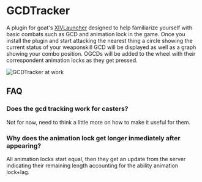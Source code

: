# GCDTracker
A plugin for goat's [XIVLauncher](https://github.com/goaaats/FFXIVQuickLauncher) designed to help familiarize yourself with basic combats such as GCD and animation lock in the game.
Once you install the plugin and start attacking the nearest thing a circle showing the current status of your weaponskill GCD will be displayed as well as a graph showing your combo position. OGCDs will be added to the wheel with their correspondent animation locks as they get pressed.
 
![GCDTracker at work](Images/example.gif)

## FAQ

### Does the gcd tracking work for casters?
Not for now, need to think a little more on how to make it useful for them.

### Why does the animation lock get longer inmediately after appearing?
All animation locks start equal, then they get an update from the server indicating their remaining length accounting for the ability animation lock+lag.
